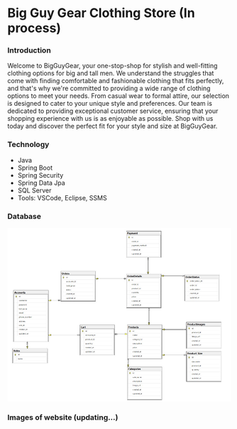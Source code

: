 # Big Guy Gear Clothing Store (In process)

### Introduction
Welcome to BigGuyGear, your one-stop-shop for stylish and well-fitting clothing options for big and tall men. We understand the struggles that come with finding comfortable and fashionable clothing that fits perfectly, and that's why we're committed to providing a wide range of clothing options to meet your needs. From casual wear to formal attire, our selection is designed to cater to your unique style and preferences. Our team is dedicated to providing exceptional customer service, ensuring that your shopping experience with us is as enjoyable as possible. Shop with us today and discover the perfect fit for your style and size at BigGuyGear.
### Technology
- Java
- Spring Boot
- Spring Security
- Spring Data Jpa
- SQL Server
- Tools: VSCode, Eclipse, SSMS 
### Database 
![](database/BigGuyGear.jpg)

### Images of website (updating...)